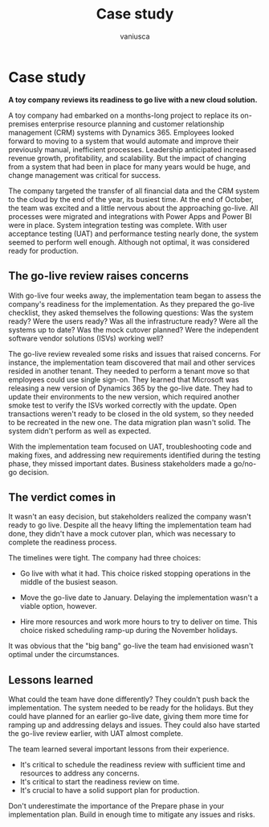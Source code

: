 ﻿---
title: Case study
description: Review the readiness of a toy company to go live with Microsoft Dynamics 365 to learn the importance of the prepare phase in an implementation project.
ms.date: 06/06/2023
ms.topic: conceptual
author: vaniusca
ms.author: vaniaf
ms.custom:
  - ai-gen-docs-bap
  - ai-gen-desc
  - ai-seo-date:08/22/2023
  - bap-template
---

# Case study

**A toy company reviews its readiness to go live with a new cloud solution.**

A toy company had embarked on a months-long project to replace its on-premises enterprise resource planning and customer relationship management (CRM) systems with Dynamics 365. Employees looked forward to moving to a system that would automate and improve their previously manual, inefficient processes. Leadership anticipated increased revenue growth, profitability, and scalability. But the impact of changing from a system that had been in place for many years would be huge, and change management was critical for success.

The company targeted the transfer of all financial data and the CRM system to the cloud by the end of the year, its busiest time. At the end of October, the team was excited and a little nervous about the approaching go-live. All processes were migrated and integrations with Power Apps and Power BI were in place. System integration testing was complete. With user acceptance testing (UAT) and performance testing nearly done, the system seemed to perform well enough. Although not optimal, it was considered ready for production.

## The go-live review raises concerns

With go-live four weeks away, the implementation team began to assess the company's readiness for the implementation. As they prepared the go-live checklist, they asked themselves the following questions: Was the system ready? Were the users ready? Was all the infrastructure ready? Were all the systems up to date? Was the mock cutover planned? Were the independent software vendor solutions (ISVs) working well?

The go-live review revealed some risks and issues that raised concerns. For instance, the implementation team discovered that mail and other services resided in another tenant. They needed to perform a tenant move so that employees could use single sign-on. They learned that Microsoft was releasing a new version of Dynamics 365 by the go-live date. They had to update their environments to the new version, which required another smoke test to verify the ISVs worked correctly with the update. Open transactions weren't ready to be closed in the old system, so they needed to be recreated in the new one. The data migration plan wasn't solid. The system didn't perform as well as expected.

With the implementation team focused on UAT, troubleshooting code and making fixes, and addressing new requirements identified during the testing phase, they missed important dates. Business stakeholders made a go/no-go decision.

## The verdict comes in

It wasn't an easy decision, but stakeholders realized the company wasn't ready to go live. Despite all the heavy lifting the implementation team had done, they didn't have a mock cutover plan, which was necessary to complete the readiness process.

The timelines were tight. The company had three choices:

- Go live with what it had. This choice risked stopping operations in the middle of the busiest season.

- Move the go-live date to January. Delaying the implementation wasn't a viable option, however.  

- Hire more resources and work more hours to try to deliver on time. This choice risked scheduling ramp-up during the November holidays.

It was obvious that the "big bang" go-live the team had envisioned wasn't optimal under the circumstances.

## Lessons learned

What could the team have done differently? They couldn't push back the implementation. The system needed to be ready for the holidays. But they could have planned for an earlier go-live date, giving them more time for ramping up and addressing delays and issues. They could also have started the go-live review earlier, with UAT almost complete.

The team learned several important lessons from their experience.

- It's critical to schedule the readiness review with sufficient time and resources to address any concerns.
- It's critical to start the readiness review on time.
- It's crucial to have a solid support plan for production.

Don't underestimate the importance of the Prepare phase in your implementation plan. Build in enough time to mitigate any issues and risks.
